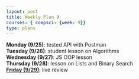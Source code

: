 ```yaml
---
layout: post
title: Weekly Plan 9
courses: { compsci: {week: 9}}
type: plans
---
```


**Monday (9/25)**: tested API with Postman<br>
**Tuesday (9/26)**: student lesson on Algorithms<br>
**Wednesday (9/27)**: JS OOP lesson<br>
**Thursday (9/28)**: lesson on Lists and Binary Search<br>
**<u>Friday (9/29)</u>**: live review